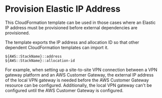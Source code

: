 # Provision Elastic IP Address

This CloudFormation template can be used in those cases where an Elastic IP address must be provisioned before external dependencies are provisioned. 

The template exports the IP address and allocation ID so that other dependent CloudFormation templates can import it.

```
${AWS::StackName}::address
${AWS::StackName}::allocation-id 
```

For example, when setting up a site-to-site VPN connection between a VPN gateway platform and an AWS Customer Gateway, the external IP address of the local VPN gateway is needed before the AWS Customer Gateway resource can be configured.  Additionally, the local VPN gateway can't be configured until the AWS Customer Gateway is configured.